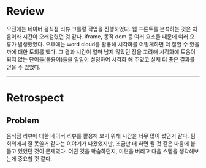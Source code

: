 # Review

오전에는 네이버 음식점 리뷰 크롤링 작업을 진행하였다. 웹 프론트를 분석하는 것은 처음이라 시간이 오래걸렸던 것 같다. iframe, 동적 dom 등 여러 요소들 때문에 여러 오류가 발생했었다.
오후에는 word cloud를 활용해 시각화를 어떻게하면 더 잘할 수 있을까에 대한 토의를 했다. 그 결과 시간이 얼마 남지 않았던 점을 고려해 시각화에 도움이 되지 않는 단어들(불용어)들을 일일이 설정하여 시각화 해 주었고 실제 더 좋은 결과를 얻을 수 있었다.


---
# Retrospect

## Problem

음식점 리뷰에 대한 네이버 리뷰를 활용해 보기 위해 시간을 너무 많이 썼던거 같다. 팀 회의에서 잘 못쓸거 같다는 이야기가 나왔었지만, 조금만 더 하면 될 것 같은 마음에 붙들고 있었던 것이 문제였다. 어떤 것을 학습하던지, 미련을 버리고 다음 스텝을 생각해보는게 중요할 것 같다.